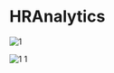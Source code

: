 # HRAnalytics

![1](https://github.com/user-attachments/assets/cd6dbf13-f657-40d5-81c7-800f75b793b5)


![1 1](https://github.com/user-attachments/assets/cc079149-93e9-4fc5-a285-baf7b62defac)
